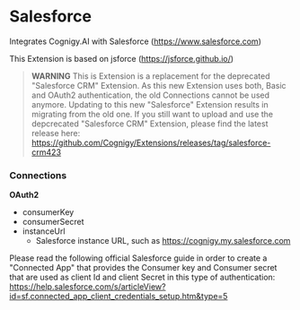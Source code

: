 # Salesforce

Integrates Cognigy.AI with Salesforce (https://www.salesforce.com)

This Extension is based on jsforce (https://jsforce.github.io/)

> **WARNING** This is Extension is a replacement for the deprecated "Salesforce CRM" Extension. As this new Extension uses both, Basic and OAuth2 authentication, the old Connections cannot be used anymore. Updating to this new "Salesforce" Extension results in migrating from the old one. If you still want to upload and use the depcrecated "Salesforce CRM" Extension, please find the latest release here: https://github.com/Cognigy/Extensions/releases/tag/salesforce-crm423

### Connections

**OAuth2**

- consumerKey
- consumerSecret
- instanceUrl
  - Salesforce instance URL, such as https://cognigy.my.salesforce.com

Please read the following official Salesforce guide in order to create a "Connected App" that provides the Consumer key and Consumer secret that are used as client Id and client Secret in this type of authentication: https://help.salesforce.com/s/articleView?id=sf.connected_app_client_credentials_setup.htm&type=5
